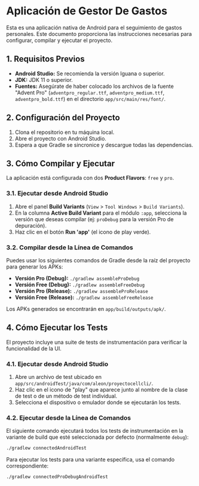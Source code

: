 # Aplicación de Gestor De Gastos

Esta es una aplicación nativa de Android para el seguimiento de gastos personales. Este documento proporciona las instrucciones necesarias para configurar, compilar y ejecutar el proyecto.

## 1. Requisitos Previos

-   **Android Studio:** Se recomienda la versión Iguana o superior.
-   **JDK:** JDK 11 o superior.
-   **Fuentes:** Asegúrate de haber colocado los archivos de la fuente "Advent Pro" (`adventpro_regular.ttf`, `adventpro_medium.ttf`, `adventpro_bold.ttf`) en el directorio `app/src/main/res/font/`.

## 2. Configuración del Proyecto

1.  Clona el repositorio en tu máquina local.
2.  Abre el proyecto con Android Studio.
3.  Espera a que Gradle se sincronice y descargue todas las dependencias.

## 3. Cómo Compilar y Ejecutar

La aplicación está configurada con dos **Product Flavors**: `free` y `pro`.

### 3.1. Ejecutar desde Android Studio

1.  Abre el panel **Build Variants** (`View` > `Tool Windows` > `Build Variants`).
2.  En la columna **Active Build Variant** para el módulo `:app`, selecciona la versión que deseas compilar (ej: `proDebug` para la versión Pro de depuración).
3.  Haz clic en el botón **Run 'app'** (el icono de play verde).

### 3.2. Compilar desde la Línea de Comandos

Puedes usar los siguientes comandos de Gradle desde la raíz del proyecto para generar los APKs:

-   **Versión Pro (Debug):** `./gradlew assembleProDebug`
-   **Versión Free (Debug):** `./gradlew assembleFreeDebug`
-   **Versión Pro (Release):** `./gradlew assembleProRelease`
-   **Versión Free (Release):** `./gradlew assembleFreeRelease`

Los APKs generados se encontrarán en `app/build/outputs/apk/`.

## 4. Cómo Ejecutar los Tests

El proyecto incluye una suite de tests de instrumentación para verificar la funcionalidad de la UI.

### 4.1. Ejecutar desde Android Studio

1.  Abre un archivo de test ubicado en `app/src/androidTest/java/com/aleon/proyectocellcli/`.
2.  Haz clic en el icono de "play" que aparece junto al nombre de la clase de test o de un método de test individual.
3.  Selecciona el dispositivo o emulador donde se ejecutarán los tests.

### 4.2. Ejecutar desde la Línea de Comandos

El siguiente comando ejecutará todos los tests de instrumentación en la variante de build que esté seleccionada por defecto (normalmente `debug`):

```bash
./gradlew connectedAndroidTest
```

Para ejecutar los tests para una variante específica, usa el comando correspondiente:

```bash
./gradlew connectedProDebugAndroidTest
```
